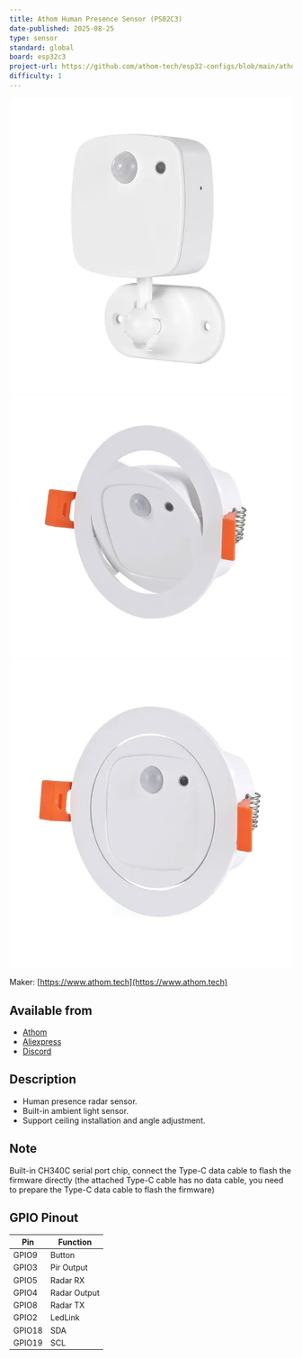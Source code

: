 ```yaml
---
title: Athom Human Presence Sensor (PS02C3)
date-published: 2025-08-25
type: sensor
standard: global
board: esp32c3
project-url: https://github.com/athom-tech/esp32-configs/blob/main/athom-presence-sensor-v3.yaml
difficulty: 1
---
```


![PS02C3-1](PS02C3-1.webp "Athom Human Presence Sensor - PS02C3-1")
![PS02C3-2](PS02C3-2.webp "Athom Human Presence Sensor - PS02C3-2")
![PS02C3-3](PS02C3-3.webp "Athom Human Presence Sensor - PS02C3-3")

Maker: [https://www.athom.tech](https://www.athom.tech)

## Available from

- [Athom](https://www.athom.tech/blank-1/human-presence-sensor-1)
- [Aliexpress](https://www.aliexpress.com/item/1005009681860183.html)
- [Discord](https://discord.gg/tHdBmXCwRj)

## Description

- Human presence radar sensor.
- Built-in ambient light sensor.
- Support ceiling installation and angle adjustment.

## Note

Built-in CH340C serial port chip, connect the Type-C data cable to flash the firmware directly (the attached Type-C
cable has no data cable, you need to prepare the Type-C data cable to flash the firmware)

## GPIO Pinout

| Pin    | Function     |
| ------ | ------------ |
| GPIO9  | Button       |
| GPIO3  | Pir Output   |
| GPIO5  | Radar RX     |
| GPIO4  | Radar Output |
| GPIO8  | Radar TX     |
| GPIO2  | LedLink      |
| GPIO18 | SDA          |
| GPIO19 | SCL          |
